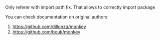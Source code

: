 Only referer with import path fix. That allows to correctly import package 

You can check documentation on original authors:
1) https://github.com/dillonzq/monkey
2) https://github.com/bouk/monkey
